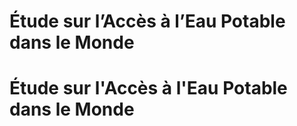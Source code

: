 # Étude sur l’Accès à l’Eau Potable dans le Monde

# Étude sur l'Accès à l'Eau Potable dans le Monde
